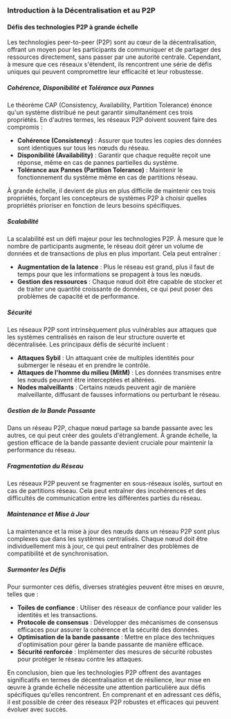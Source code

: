 ### Introduction à la Décentralisation et au P2P

#### Défis des technologies P2P à grande échelle

Les technologies peer-to-peer (P2P) sont au cœur de la décentralisation, offrant un moyen pour les participants de communiquer et de partager des ressources directement, sans passer par une autorité centrale. Cependant, à mesure que ces réseaux s'étendent, ils rencontrent une série de défis uniques qui peuvent compromettre leur efficacité et leur robustesse.

##### Cohérence, Disponibilité et Tolérance aux Pannes

Le théorème CAP (Consistency, Availability, Partition Tolerance) énonce qu'un système distribué ne peut garantir simultanément ces trois propriétés. En d'autres termes, les réseaux P2P doivent souvent faire des compromis :

- **Cohérence (Consistency)** : Assurer que toutes les copies des données sont identiques sur tous les nœuds du réseau.
- **Disponibilité (Availability)** : Garantir que chaque requête reçoit une réponse, même en cas de pannes partielles du système.
- **Tolérance aux Pannes (Partition Tolerance)** : Maintenir le fonctionnement du système même en cas de partitions réseau.

À grande échelle, il devient de plus en plus difficile de maintenir ces trois propriétés, forçant les concepteurs de systèmes P2P à choisir quelles propriétés prioriser en fonction de leurs besoins spécifiques.

##### Scalabilité

La scalabilité est un défi majeur pour les technologies P2P. À mesure que le nombre de participants augmente, le réseau doit gérer un volume de données et de transactions de plus en plus important. Cela peut entraîner :

- **Augmentation de la latence** : Plus le réseau est grand, plus il faut de temps pour que les informations se propagent à tous les nœuds.
- **Gestion des ressources** : Chaque nœud doit être capable de stocker et de traiter une quantité croissante de données, ce qui peut poser des problèmes de capacité et de performance.

##### Sécurité

Les réseaux P2P sont intrinsèquement plus vulnérables aux attaques que les systèmes centralisés en raison de leur structure ouverte et décentralisée. Les principaux défis de sécurité incluent :

- **Attaques Sybil** : Un attaquant crée de multiples identités pour submerger le réseau et en prendre le contrôle.
- **Attaques de l'homme du milieu (MitM)** : Les données transmises entre les nœuds peuvent être interceptées et altérées.
- **Nodes malveillants** : Certains nœuds peuvent agir de manière malveillante, diffusant de fausses informations ou perturbant le réseau.

##### Gestion de la Bande Passante

Dans un réseau P2P, chaque nœud partage sa bande passante avec les autres, ce qui peut créer des goulets d'étranglement. À grande échelle, la gestion efficace de la bande passante devient cruciale pour maintenir la performance du réseau.

##### Fragmentation du Réseau

Les réseaux P2P peuvent se fragmenter en sous-réseaux isolés, surtout en cas de partitions réseau. Cela peut entraîner des incohérences et des difficultés de communication entre les différentes parties du réseau.

##### Maintenance et Mise à Jour

La maintenance et la mise à jour des nœuds dans un réseau P2P sont plus complexes que dans les systèmes centralisés. Chaque nœud doit être individuellement mis à jour, ce qui peut entraîner des problèmes de compatibilité et de synchronisation.

##### Surmonter les Défis

Pour surmonter ces défis, diverses stratégies peuvent être mises en œuvre, telles que :

- **Toiles de confiance** : Utiliser des réseaux de confiance pour valider les identités et les transactions.
- **Protocole de consensus** : Développer des mécanismes de consensus efficaces pour assurer la cohérence et la sécurité des données.
- **Optimisation de la bande passante** : Mettre en place des techniques d'optimisation pour gérer la bande passante de manière efficace.
- **Sécurité renforcée** : Implémenter des mesures de sécurité robustes pour protéger le réseau contre les attaques.

En conclusion, bien que les technologies P2P offrent des avantages significatifs en termes de décentralisation et de résilience, leur mise en œuvre à grande échelle nécessite une attention particulière aux défis spécifiques qu'elles rencontrent. En comprenant et en adressant ces défis, il est possible de créer des réseaux P2P robustes et efficaces qui peuvent évoluer avec succès.
